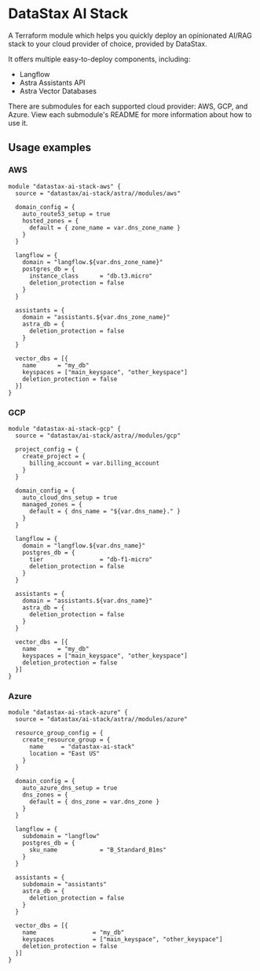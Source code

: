 # DataStax AI Stack

A Terraform module which helps you quickly deploy an opinionated AI/RAG stack to your cloud provider of choice, provided by DataStax.

It offers multiple easy-to-deploy components, including:
 - Langflow
 - Astra Assistants API
 - Astra Vector Databases

There are submodules for each supported cloud provider: AWS, GCP, and Azure. View each submodule's README for more information about
how to use it.

## Usage examples

### AWS

```hcl
module "datastax-ai-stack-aws" {
  source = "datastax/ai-stack/astra//modules/aws"

  domain_config = {
    auto_route53_setup = true
    hosted_zones = {
      default = { zone_name = var.dns_zone_name }
    }
  }

  langflow = {
    domain = "langflow.${var.dns_zone_name}"
    postgres_db = {
      instance_class      = "db.t3.micro"
      deletion_protection = false
    }
  }

  assistants = {
    domain = "assistants.${var.dns_zone_name}"
    astra_db = {
      deletion_protection = false
    }
  }

  vector_dbs = [{
    name      = "my_db"
    keyspaces = ["main_keyspace", "other_keyspace"]
    deletion_protection = false
  }]
}
```

### GCP

```hcl
module "datastax-ai-stack-gcp" {
  source = "datastax/ai-stack/astra//modules/gcp"

  project_config = {
    create_project = {
      billing_account = var.billing_account
    }
  }

  domain_config = {
    auto_cloud_dns_setup = true
    managed_zones = {
      default = { dns_name = "${var.dns_name}." }
    }
  }

  langflow = {
    domain = "langflow.${var.dns_name}"
    postgres_db = {
      tier                = "db-f1-micro"
      deletion_protection = false
    }
  }

  assistants = {
    domain = "assistants.${var.dns_name}"
    astra_db = {
      deletion_protection = false
    }
  }

  vector_dbs = [{
    name      = "my_db"
    keyspaces = ["main_keyspace", "other_keyspace"]
    deletion_protection = false
  }]
}
```

### Azure

```hcl
module "datastax-ai-stack-azure" {
  source = "datastax/ai-stack/astra//modules/azure"

  resource_group_config = {
    create_resource_group = {
      name     = "datastax-ai-stack"
      location = "East US"
    }
  }

  domain_config = {
    auto_azure_dns_setup = true
    dns_zones = {
      default = { dns_zone = var.dns_zone }
    }
  }

  langflow = {
    subdomain = "langflow"
    postgres_db = {
      sku_name            = "B_Standard_B1ms"
    }
  }

  assistants = {
    subdomain = "assistants"
    astra_db = {
      deletion_protection = false
    }
  }

  vector_dbs = [{
    name                = "my_db"
    keyspaces           = ["main_keyspace", "other_keyspace"]
    deletion_protection = false
  }]
}
```
